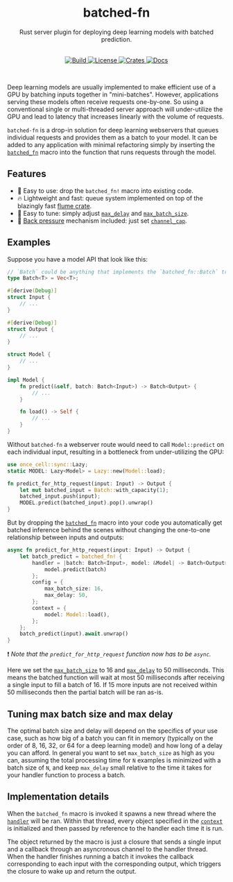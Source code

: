 <div align="center">
    <h1>batched-fn</h1>
    Rust server plugin for deploying deep learning models with batched prediction.
</div>
<br/>
<p align="center">
    <a href="https://github.com/epwalsh/batched-fn/actions">
        <img alt="Build" src="https://github.com/epwalsh/batched-fn/workflows/CI/badge.svg?event=push&branch=master">
    </a>
    <a href="https://github.com/epwalsh/batched-fn/blob/master/LICENSE">
        <img alt="License" src="https://img.shields.io/github/license/epwalsh/batched-fn.svg?color=blue&cachedrop">
    </a>
    <a href="https://crates.io/crates/batched-fn">
        <img alt="Crates" src="https://img.shields.io/crates/v/batched-fn.svg?color=blue">
    </a>
    <a href="https://docs.rs/batched-fn/">
        <img alt="Docs" src="https://img.shields.io/badge/docs.rs-API%20docs-blue">
    </a>
</p>
<br/>

<!--
DO NOT EDIT BELOW THIS POINT BY HAND!

Everything below this point is automatically generated using cargo-rdme: https://github.com/orium/cargo-rdme
Just run `make readme` to update.
-->

<!-- cargo-rdme start -->

Deep learning models are usually implemented to make efficient use of a GPU by batching inputs together
in "mini-batches". However, applications serving these models often receive requests one-by-one.
So using a conventional single or multi-threaded server approach will under-utilize the GPU and lead to latency that increases
linearly with the volume of requests.

`batched-fn` is a drop-in solution for deep learning webservers that queues individual requests and provides them as a batch
to your model. It can be added to any application with minimal refactoring simply by inserting the [`batched_fn`](https://docs.rs/batched-fn/latest/batched_fn/macro.batched_fn.html)
macro into the function that runs requests through the model.

## Features

- 🚀 Easy to use: drop the `batched_fn!` macro into existing code.
- 🔥 Lightweight and fast: queue system implemented on top of the blazingly fast [flume crate](https://github.com/zesterer/flume).
- 🙌 Easy to tune: simply adjust [`max_delay`](https://docs.rs/batched-fn/latest/batched_fn/macro.batched_fn.html#config) and [`max_batch_size`](https://docs.rs/batched-fn/latest/batched_fn/macro.batched_fn.html#config).
- 🛑 [Back pressure](https://medium.com/@jayphelps/backpressure-explained-the-flow-of-data-through-software-2350b3e77ce7) mechanism included: just set [`channel_cap`](https://docs.rs/batched-fn/latest/batched_fn/macro.batched_fn.html#config).

## Examples

Suppose you have a model API that look like this:

```rust
// `Batch` could be anything that implements the `batched_fn::Batch` trait.
type Batch<T> = Vec<T>;

#[derive(Debug)]
struct Input {
    // ...
}

#[derive(Debug)]
struct Output {
    // ...
}

struct Model {
    // ...
}

impl Model {
    fn predict(&self, batch: Batch<Input>) -> Batch<Output> {
        // ...
    }

    fn load() -> Self {
        // ...
    }
}
```

Without `batched-fn` a webserver route would need to call `Model::predict` on each
individual input, resulting in a bottleneck from under-utilizing the GPU:

```rust
use once_cell::sync::Lazy;
static MODEL: Lazy<Model> = Lazy::new(Model::load);

fn predict_for_http_request(input: Input) -> Output {
    let mut batched_input = Batch::with_capacity(1);
    batched_input.push(input);
    MODEL.predict(batched_input).pop().unwrap()
}
```

But by dropping the [`batched_fn`](https://docs.rs/batched-fn/latest/batched_fn/macro.batched_fn.html) macro into your code you automatically get batched
inference behind the scenes without changing the one-to-one relationship between inputs and
outputs:

```rust
async fn predict_for_http_request(input: Input) -> Output {
    let batch_predict = batched_fn! {
        handler = |batch: Batch<Input>, model: &Model| -> Batch<Output> {
            model.predict(batch)
        };
        config = {
            max_batch_size: 16,
            max_delay: 50,
        };
        context = {
            model: Model::load(),
        };
    };
    batch_predict(input).await.unwrap()
}
```

❗️ *Note that the `predict_for_http_request` function now has to be `async`.*

Here we set the [`max_batch_size`](https://docs.rs/batched-fn/latest/batched_fn/macro.batched_fn.html#config) to 16 and [`max_delay`](https://docs.rs/batched-fn/latest/batched_fn/macro.batched_fn.html#config)
to 50 milliseconds. This means the batched function will wait at most 50 milliseconds after receiving a single
input to fill a batch of 16. If 15 more inputs are not received within 50 milliseconds
then the partial batch will be ran as-is.

## Tuning max batch size and max delay

The optimal batch size and delay will depend on the specifics of your use case, such as how big of a batch you can fit in memory
(typically on the order of 8, 16, 32, or 64 for a deep learning model) and how long of a delay you can afford.
In general you want to set `max_batch_size` as high as you can, assuming the total processing time for `N` examples is minimized
with a batch size of `N`, and keep `max_delay` small relative to the time it takes for your
handler function to process a batch.

## Implementation details

When the `batched_fn` macro is invoked it spawns a new thread where the
[`handler`](https://docs.rs/batched-fn/latest/batched_fn/macro.batched_fn.html#handler) will
be ran. Within that thread, every object specified in the [`context`](https://docs.rs/batched-fn/latest/batched_fn/macro.batched_fn.html#context)
is initialized and then passed by reference to the handler each time it is run.

The object returned by the macro is just a closure that sends a single input and a callback
through an asyncronous channel to the handler thread. When the handler finishes
running a batch it invokes the callback corresponding to each input with the corresponding output,
which triggers the closure to wake up and return the output.

<!-- cargo-rdme end -->
